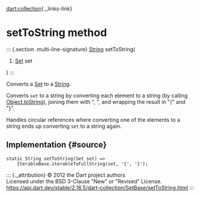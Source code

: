 [dart:collection](../../dart-collection/dart-collection-library){._links-link}

setToString method
==================

::: {.section .multi-line-signature}
[String](../../dart-core/string-class) setToString(

1.  [Set](../../dart-core/set-class) set

)
:::

Converts a [Set](../../dart-core/set-class) to a
[String](../../dart-core/string-class).

Converts `set` to a string by converting each element to a string (by
calling [Object.toString](../../dart-core/object/tostring)), joining
them with \", \", and wrapping the result in \"{\" and \"}\".

Handles circular references where converting one of the elements to a
string ends up converting `set` to a string again.

Implementation {#source}
--------------

``` {.language-dart data-language="dart"}
static String setToString(Set set) =>
    IterableBase.iterableToFullString(set, '{', '}');
```

::: {._attribution}
© 2012 the Dart project authors\
Licensed under the BSD 3-Clause \"New\" or \"Revised\" License.\
<https://api.dart.dev/stable/2.18.5/dart-collection/SetBase/setToString.html>
:::
